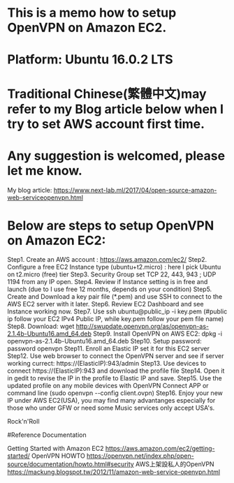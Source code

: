 # This is a memo how to setup OpenVPN on Amazon EC2.
# Platform: Ubuntu 16.0.2 LTS
# Traditional Chinese(繁體中文)may refer to my Blog article below when I try to set AWS account first time.
# Any suggestion is welcomed, please let me know.
My blog article: https://www.next-lab.ml/2017/04/open-source-amazon-web-serviceopenvpn.html

# Below are steps to setup OpenVPN on Amazon EC2:
Step1. Create an AWS account : https://aws.amazon.com/ec2/
Step2. Configure a free EC2 Instance type (ubuntu+t2.micro) :  here I pick Ubuntu on t2.micro (free) tier
Step3. Security Group set TCP 22, 443, 943 ; UDP 1194 from any IP open.
Step4. Review if Instance setting is in free and launch (due to I use free 12 months, depends on your condition)
Step5. Create and Download a key pair file (*.pem) and use SSH to connect to the AWS EC2 server with it later.
Step6. Review EC2 Dashboard and see Instance working now.
Step7. Use ssh ubuntu@public_ip -i key.pem (#public ip follow your EC2 IPv4 Public IP, while key.pem follow your pem file name)
Step8. Download: wget http://swupdate.openvpn.org/as/openvpn-as-2.1.4b-Ubuntu16.amd_64.deb 
Step9. Install OpenVPN on AWS EC2: dpkg -i openvpn-as-2.1.4b-Ubuntu16.amd_64.deb
Step10. Setup password: password openvpn
Step11. Enroll an Elastic IP set it for this EC2 server
Step12. Use web browser to connect the OpenVPN server and see if server working currect: https://(ElasticIP):943/admin
Step13. Use devices to connect https://(ElasticIP):943 and download the profile file 
Step14. Open it in gedit to revise the IP in the profile to Elastic IP and save.
Step15. Use the updated profile on any mobile devices with OpenVPN Connect APP or command line (sudo openvpn --config client.ovpn)
Step16. Enjoy your new IP under AWS EC2(USA), you may find many advantanges especially for those who under GFW or need some Music services only accept USA's.

Rock'n'Roll

#Reference Documentation

Getting Started with Amazon EC2
https://aws.amazon.com/ec2/getting-started/
OpenVPN HOWTO
https://openvpn.net/index.php/open-source/documentation/howto.html#security
AWS上架設私人的OpenVPN
https://mackung.blogspot.tw/2012/11/amazon-web-service-openvpn.html

